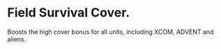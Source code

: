 ﻿# Field Survival Cover.

Boosts the high cover bonus for all units, including XCOM, ADVENT and aliens.
